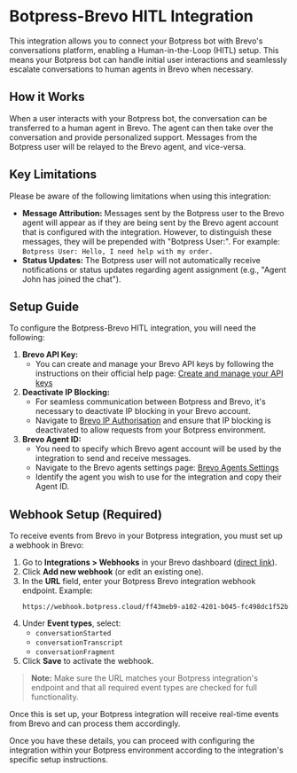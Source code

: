 # Botpress-Brevo HITL Integration

This integration allows you to connect your Botpress bot with Brevo's conversations platform, enabling a Human-in-the-Loop (HITL) setup. This means your Botpress bot can handle initial user interactions and seamlessly escalate conversations to human agents in Brevo when necessary.

## How it Works

When a user interacts with your Botpress bot, the conversation can be transferred to a human agent in Brevo. The agent can then take over the conversation and provide personalized support. Messages from the Botpress user will be relayed to the Brevo agent, and vice-versa.

## Key Limitations

Please be aware of the following limitations when using this integration:

*   **Message Attribution:** Messages sent by the Botpress user to the Brevo agent will appear as if they are being sent by the Brevo agent account that is configured with the integration. However, to distinguish these messages, they will be prepended with "Botpress User:". For example: `Botpress User: Hello, I need help with my order.`
*   **Status Updates:** The Botpress user will not automatically receive notifications or status updates regarding agent assignment (e.g., "Agent John has joined the chat").

## Setup Guide

To configure the Botpress-Brevo HITL integration, you will need the following:

1.  **Brevo API Key:**
    *   You can create and manage your Brevo API keys by following the instructions on their official help page: [Create and manage your API keys](https://help.brevo.com/hc/en-us/articles/209467485-Create-and-manage-your-API-keys)
2.  **Deactivate IP Blocking:**
    *   For seamless communication between Botpress and Brevo, it's necessary to deactivate IP blocking in your Brevo account.
    *   Navigate to [Brevo IP Authorisation](https://app.brevo.com/security/authorised_ips) and ensure that IP blocking is deactivated to allow requests from your Botpress environment.
3.  **Brevo Agent ID:**
    *   You need to specify which Brevo agent account will be used by the integration to send and receive messages.
    *   Navigate to the Brevo agents settings page: [Brevo Agents Settings](https://conversations-app.brevo.com/settings/agents)
    *   Identify the agent you wish to use for the integration and copy their Agent ID.

## Webhook Setup (Required)

To receive events from Brevo in your Botpress integration, you must set up a webhook in Brevo:

1. Go to **Integrations > Webhooks** in your Brevo dashboard ([direct link](https://conversations-app.brevo.com/settings/integrations/webhooks)).
2. Click **Add new webhook** (or edit an existing one).
3. In the **URL** field, enter your Botpress Brevo integration webhook endpoint. Example:
   ```
   https://webhook.botpress.cloud/ff43meb9-a102-4201-b045-fc498dc1f52b
   ```
4. Under **Event types**, select:
   - `conversationStarted`
   - `conversationTranscript`
   - `conversationFragment`
5. Click **Save** to activate the webhook.

> **Note:** Make sure the URL matches your Botpress integration's endpoint and that all required event types are checked for full functionality.

Once this is set up, your Botpress integration will receive real-time events from Brevo and can process them accordingly.

Once you have these details, you can proceed with configuring the integration within your Botpress environment according to the integration's specific setup instructions. 